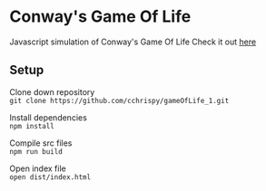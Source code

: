 # Conway's Game Of Life  
Javascript simulation of Conway's Game Of Life
Check it out [here](https://cchrispy.github.io/gameOfLife_1/)

## Setup
Clone down repository  
`git clone https://github.com/cchrispy/gameOfLife_1.git`

Install dependencies  
`npm install`

Compile src files  
`npm run build`

Open index file  
`open dist/index.html`